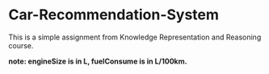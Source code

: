 # Car-Recommendation-System

This is a simple assignment from Knowledge Representation and Reasoning course.

**note: engineSize is in L, fuelConsume is in L/100km.**
